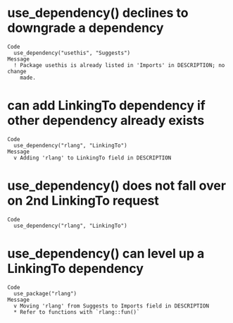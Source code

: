 # use_dependency() declines to downgrade a dependency

    Code
      use_dependency("usethis", "Suggests")
    Message
      ! Package usethis is already listed in 'Imports' in DESCRIPTION; no change
        made.

# can add LinkingTo dependency if other dependency already exists

    Code
      use_dependency("rlang", "LinkingTo")
    Message
      v Adding 'rlang' to LinkingTo field in DESCRIPTION

# use_dependency() does not fall over on 2nd LinkingTo request

    Code
      use_dependency("rlang", "LinkingTo")

# use_dependency() can level up a LinkingTo dependency

    Code
      use_package("rlang")
    Message
      v Moving 'rlang' from Suggests to Imports field in DESCRIPTION
      * Refer to functions with `rlang::fun()`

